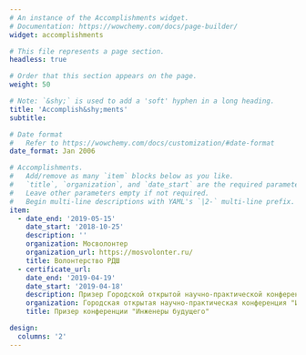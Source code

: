 ```yaml
---
# An instance of the Accomplishments widget.
# Documentation: https://wowchemy.com/docs/page-builder/
widget: accomplishments

# This file represents a page section.
headless: true

# Order that this section appears on the page.
weight: 50

# Note: `&shy;` is used to add a 'soft' hyphen in a long heading.
title: 'Accomplish&shy;ments'
subtitle:

# Date format
#   Refer to https://wowchemy.com/docs/customization/#date-format
date_format: Jan 2006

# Accomplishments.
#   Add/remove as many `item` blocks below as you like.
#   `title`, `organization`, and `date_start` are the required parameters.
#   Leave other parameters empty if not required.
#   Begin multi-line descriptions with YAML's `|2-` multi-line prefix.
item:
  - date_end: '2019-05-15'
    date_start: '2018-10-25'
    description: ''
    organization: Мосволонтер
    organization_url: https://mosvolonter.ru/
    title: Волонтерство РДШ
  - certificate_url:
    date_end: '2019-04-19'
    date_start: '2019-04-18'
    description: Призер Городской открытой научно-практической конференции "Инженеры будущего" в секции Информационные технологии, программирование, прикладная математика, социальный инжиниринг
    organization: Городская открытая научно-практическая конференция "Инженеры будущего"
    title: Призер конференции "Инженеры будущего"

design:
  columns: '2'
---
```

